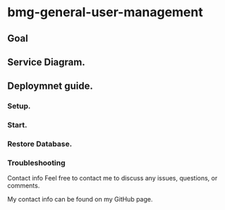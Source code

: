 # bmg-general-user-management


## Goal


## Service Diagram.

## Deploymnet guide.

### Setup.

### Start.


### Restore Database.

### Troubleshooting


Contact info
Feel free to contact me to discuss any issues, questions, or comments.

My contact info can be found on my GitHub page.